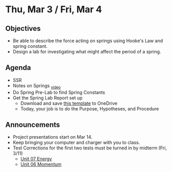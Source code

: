 Thu, Mar 3 / Fri, Mar 4
=================== 
  
Objectives  
------------  
- Be able to describe the force acting on springs using Hooke's Law and spring constant.
- Design a lab for investigating what might affect the period of a spring.

Agenda    
---------    

- SSR
- Notes on Springs <sub>[video](https://avon.schoology.com/course/5138386979/materials/gp/5736774340)</sub>
- Do Spring Pre-Lab to find Spring Constants
- Get the Spring Lab Report set up
	- Download and save [this template][temp] to OneDrive
	- Today, your job is to do the Purpose, Hypotheses, and Procedure

Announcements 
-------------  
 
- Project presentations start on Mar 14.
- Keep bringing your computer and charger with you to class.
- Test Corrections for the first two tests must be turned in by midterm (Fri, 3/11)
	- [Unit 07 Energy](https://avon.schoology.com/assignment/5656214362/)
	- [Unit 06 Momentum](https://avon.schoology.com/assignment/5574857809/)


[temp]: https://avon.schoology.com/course/5138386979/materials/gp/5736808063
<!--stackedit_data:
eyJoaXN0b3J5IjpbLTMzOTU1NjI0MCwtNzc0ODcxODE2LC05Nz
gxNDczNDMsLTIxNDA3MjM3MSwtNTU3MjEzNjY3LDM3OTYxMjk3
OCwyMDEzMDIxMzg3LDY5MDcxODEwLDE4Nzg2Nzk2MTYsMTQyNj
UwNzY5OSwtMjEyMzc5ODU1MywyNTQwMTYyNSwtMTM0NjQ3NjM1
OSwxNjE3MzEyMzE3LDM0NzM3MjczOCwtNjk4NTI0MTEyLC0yMD
k4NTU5MzQsLTY2MTk1NTE4NSwtMTI0NTUzNjAyNCw1NjM0NTM5
MzFdfQ==
-->